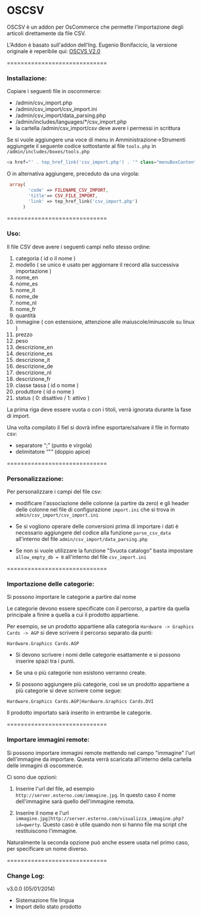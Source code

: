 # OSCSV

OSCSV è un addon per OsCommerce che permette l'importazione degli articoli direttamente da file CSV.

L'Addon è basato sull'addon dell'Ing. Eugenio Bonifacicio, la versione originale è reperibile qui:
<a href="http://www.eugeniobonifacio.com/content/easy-csv-import"> OSCVS V2.0 </a>

=============================

### Installazione:

Copiare i seguenti file in oscommerce:
* /admin/csv_import.php
* /admin/csv_import/csv_import.ini
* /admin/csv_import/data_parsing.php
* /admin/includes/languages/*/csv_import.php
* la cartella /admin/csv_import/csv deve avere i permessi in scrittura

Se si vuole aggiungere una voce di menu in Amministrazione->Strumenti aggiungete il seguente codice sottostante al file ``` tools.php ``` in ``` /admin/includes/boxes/tools.php ```

```php
<a href="' . tep_href_link('csv_import.php') . '" class="menuBoxContentLink">Importa Excel/Calc</a><br>
```
 O in alternativa aggiungere, preceduto da una virgola:
```php
 array(
        'code' => FILENAME_CSV_IMPORT,
        'title'=> CSV_FILE_IMPORT,
        'link' => tep_href_link('csv_import.php')
      )
```
=============================

### Uso:

Il file CSV deve avere i seguenti campi nello stesso ordine:

1. categoria ( id o il nome )
2. modello ( se unico è usato per aggiornare il record alla successiva importazione )
3. nome_en
4. nome_es
5. nome_it
6. nome_de
7. nome_nl
8. nome_fr
9. quantità
10. immagine ( con estensione, attenzione alle maiuscole/minuscole su linux )
11. prezzo
12. peso
13. descrizione_en
14. descrizione_es
15. descrizione_it
16. descrizione_de
17. descrizione_nl
18. descrizione_fr
19. classe tassa ( id o nome )
20. produttore ( id o nome )
21. status ( 0: disattivo / 1: attivo  )

La prima riga deve essere vuota o con i titoli, verrà ignorata durante la fase di import.

Una volta compilato il fiel si dovrà infine esportare/salvare il file in formato csv: 
* separatore “;” (punto e virgola)
* delimitatore “"” (doppio apice)

=============================

### Personalizzazione:

Per personalizzare i campi del file csv:

* modificare l'associazione delle colonne (a partire da zero) e gli header delle colonne nel file di configurazione ```import.ini``` che si trova in ```admin/csv_import/csv_import.ini```

* Se si vogliono operare delle conversioni prima di importare i dati è necessario aggiungere del codice alla funzione ```parse_csv_data``` all'interno del file ```admin/csv_import/data_parsing.php```

* Se non si vuole utilizzare la funzione "Svuota catalogo" basta impostare ```allow_empty_db = 0``` all'interno del file ```csv_import.ini```

=============================

### Importazione delle categorie:

Si possono importare le categorie a partire dal nome

Le categorie devono essere specificate con il percorso, a partire da quella principale a finire a quella a cui il prodotto appartiene.

Per esempio, se un prodotto appartiene alla categoria ```Hardware -> Graphics Cards -> AGP``` si deve scrivere il percorso separato da punti:
```
Hardware.Graphics Cards.AGP
```

* Si devono scrivere i nomi delle categorie esattamente e si possono inserire spazi tra i punti.

* Se una o più categorie non esistono verranno create.

* Si possono aggiungere più categorie, così se un prodotto appartiene a più categorie si deve scrivere come segue:
```
Hardware.Graphics Cards.AGP|Hardware.Graphics Cards.DVI
```
Il prodotto importato sarà inserito in entrambe le categorie.

=============================

### Importare immagini remote:

Si possono importare immagini remote mettendo nel campo "immagine" l'url dell'immagine da importare. Questa verrà scaricata all'interno della cartella delle immagini di oscommerce.

Ci sono due opzioni:

1. Inserire l'url del file, ad esempio ```http://server.esterno.com/immagine.jpg```. In questo caso il nome dell'immagine sarà quello dell'immagine remota.

2. Inserire il nome e l'url ```immagine.jpg|http://server.esterno.com/visualizza_immagine.php?id=qwerty```. Questo caso è utile quando non si hanno file ma script che restituiscono l'immagine.

Naturalmente la seconda opzione può anche essere usata nel primo caso, per specificare un nome diverso.

=============================

### Change Log:

v3.0.0 (05/01/2014)
* Sistemazione file lingua
* Import dello stato prodotto
